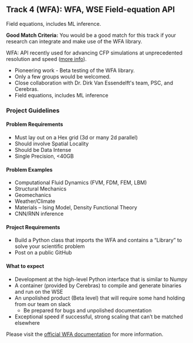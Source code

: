 ## Track 4 (WFA): WFA, WSE Field-equation API
Field equations, includes ML inference.

**Good Match Criteria:** You would be a good match for this track if your research can integrate and make use of the WFA library.

WFA: API recently used for advancing CFP simulations at unprecedented resolution and speed ([more info](https://www.cmu.edu/psc/aibd/neocortex/2023-02-netl-psc-pioneer-first-ever-computational-fluid-dynamics-simulation-on-cerebras-wse.html)).
* Pioneering work - Beta testing of the WFA library.
* Only a few groups would be welcomed.
* Close collaboration with Dr. Dirk Van Essendelft's team, PSC, and Cerebras.
* Field equations, includes ML inference
### Project Guidelines
#### Problem Requirements
* Must lay out on a Hex grid (3d or many 2d parallel)
* Should involve Spatial Locality
* Should be Data Intense
* Single Precision, &lt;40GB
#### Problem Examples
* Computational Fluid Dynamics (FVM, FDM, FEM, LBM)
* Structural Mechanics
* Geomechanics
* Weather/Climate
* Materials – Ising Model, Density Functional Theory
* CNN/RNN inference
#### Project Requirements
* Build a Python class that imports the WFA and contains a “Library” to solve your scientific problem
* Post on a public GitHub
#### What to expect
* Development at the high-level Python interface that is similar to Numpy
* A container (provided by Cerebras) to compile and generate binaries and run on the WSE
* An unpolished product (Beta level) that will require some hand holding from our team on slack
   * Be prepared for bugs and unpolished documentation
* Exceptional speed if successful, strong scaling that can’t be matched elsewhere
  
Please visit the [official WFA documentation](https://dirk-netl.github.io/WSE_FE/) for more information.

